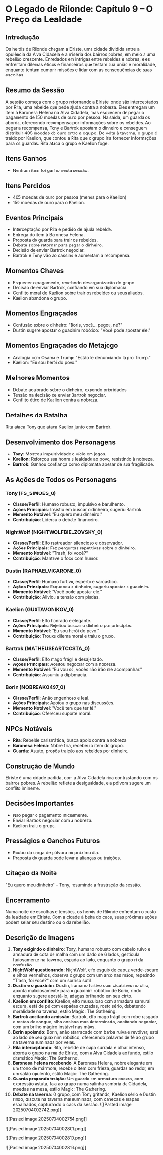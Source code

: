 # O Legado de Rilonde: Capítulo 9 – O Preço da Lealdade

## Introdução
Os heróis de Rilonde chegam a Elriste, uma cidade dividida entre a opulência da Alva Cidadela e a miséria dos bairros pobres, em meio a uma rebelião crescente. Enredados em intrigas entre rebeldes e nobres, eles enfrentam dilemas éticos e financeiros que testam sua união e moralidade, enquanto tentam cumprir missões e lidar com as consequências de suas escolhas.

## Resumo da Sessão
A sessão começa com o grupo retornando a Elriste, onde são interceptados por Rita, uma rebelde que pede ajuda contra a nobreza. Eles entregam um item à Baronesa Helena na Alva Cidadela, mas esquecem de pegar o pagamento de 150 moedas de ouro por pessoa. Na saída, um guarda os aborda, oferecendo recompensa por informações sobre os rebeldes. Ao pegar a recompensa, Tony e Bartrok apostam o dinheiro e conseguem distribuir 405 moedas de ouro entre a equipe. De volta à taverna, o grupo é traído por Kaelion, que contou a Rita que o grupo iria fornecer informações para os guardas. Rita ataca o grupo e Kaelion foge.

## Itens Ganhos
- Nenhum item foi ganho nesta sessão.

## Itens Perdidos
- 405 moedas de ouro por pessoa (menos para o Kaelion).
- 150 moedas de ouro para o Kaelion.

## Eventos Principais
- Interceptação por Rita e pedido de ajuda rebelde.
- Entrega do item à Baronesa Helena.
- Proposta do guarda para trair os rebeldes.
- Debate sobre retornar para pegar o dinheiro.
- Decisão de enviar Bartrok negociar.
- Bartrok e Tony vão ao cassino e aumentam a recompensa.

## Momentos Chaves
- Esquecer o pagamento, revelando desorganização do grupo.
- Decisão de enviar Bartrok, confiando em sua diplomacia.
- Conflito moral de Kaelion sobre trair os rebeldes ou seus aliados.
- Kaelion abandona o grupo.

## Momentos Engraçados
- Confusão sobre o dinheiro: "Boris, você... pegou, né?"
- Dustin sugere apostar o guaxinim robótico: "Você pode apostar ele."

## Momentos Engraçados do Metajogo
- Analogia com Osama e Trump: "Estão te denunciando lá pro Trump."
- Kaelion: "Eu sou herói do povo."

## Melhores Momentos
- Debate acalorado sobre o dinheiro, expondo prioridades.
- Tensão na decisão de enviar Bartrok negociar.
- Conflito ético de Kaelion contra a nobreza.

## Detalhes da Batalha
Rita ataca Tony que ataca Kaelion junto com Bartrok.

## Desenvolvimento dos Personagens
- **Tony**: Mostrou impulsividade e vício em jogos.
- **Kaelion**: Reforçou sua honra e lealdade ao povo, resistindo à nobreza.
- **Bartrok**: Ganhou confiança como diplomata apesar de sua fragilidade.

## As Ações de Todos os Personagens
### Tony (FS_SIMOES_0)
- **Classe/Perfil**: Humano robusto, impulsivo e barulhento.
- **Ações Principais**: Insistiu em buscar o dinheiro, sugeriu Bartrok.
- **Momento Notável**: "Eu quero meu dinheiro."
- **Contribuição**: Liderou o debate financeiro.

### NightWolf (NIGHTWOLFBIELZOVSKY_0)
- **Classe/Perfil**: Elfo rastreador, silencioso e observador.
- **Ações Principais**: Fez perguntas repetitivas sobre o dinheiro.
- **Momento Notável**: "Trash, foi você?"
- **Contribuição**: Manteve o foco com humor.

### Dustin (RAPHAELVICARONE_0)
- **Classe/Perfil**: Humano furtivo, esperto e sarcástico.
- **Ações Principais**: Esqueceu o dinheiro, sugeriu apostar o guaxinim.
- **Momento Notável**: "Você pode apostar ele."
- **Contribuição**: Aliviou a tensão com piadas.

### Kaelion (GUSTAVONIKOV_0)
- **Classe/Perfil**: Elfo honrado e elegante.
- **Ações Principais**: Rejeitou buscar o dinheiro por princípios.
- **Momento Notável**: "Eu sou herói do povo."
- **Contribuição**: Trouxe dilema moral e traiu o grupo.

### Bartrok (MATHEUSBARTCOSTA_0)
- **Classe/Perfil**: Elfo mago frágil e desajeitado.
- **Ações Principais**: Aceitou negociar com a nobreza.
- **Momento Notável**: "Eu vou só, vocês não irão me acompanhar."
- **Contribuição**: Assumiu a diplomacia.

### Borin (NOBREAK0497_0)
- **Classe/Perfil**: Anão engenhoso e leal.
- **Ações Principais**: Apoiou o grupo nas discussões.
- **Momento Notável**: "Você tem que ter fé."
- **Contribuição**: Ofereceu suporte moral.

## NPCs Notáveis
- **Rita**: Rebelde carismática, busca apoio contra a nobreza.
- **Baronesa Helena**: Nobre fria, recebeu o item do grupo.
- **Guarda**: Astuto, propôs traição aos rebeldes por dinheiro.

## Construção de Mundo
Elriste é uma cidade partida, com a Alva Cidadela rica contrastando com os bairros pobres. A rebelião reflete a desigualdade, e a pólvora sugere um conflito iminente.

## Decisões Importantes
- Não pegar o pagamento inicialmente.
- Enviar Bartrok negociar com a nobreza.
- Kaelion traiu o grupo.

## Presságios e Ganchos Futuros
- Roubo da carga de pólvora no próximo dia.
- Proposta do guarda pode levar a alianças ou traições.

## Citação da Noite
"Eu quero meu dinheiro" – Tony, resumindo a frustração da sessão.

## Encerramento
Numa noite de escolhas e tensões, os heróis de Rilonde enfrentam o custo da lealdade em Elriste. Com a cidade à beira do caos, suas próximas ações podem selar seu destino ou o da rebelião.

## Descrição de Imagens
1. **Tony exigindo o dinheiro**: Tony, humano robusto com cabelo ruivo e armadura de cota de malha com um dado de 6 lados, gesticula furiosamente na taverna, espada ao lado, enquanto o grupo ri da confusão.
2. **NightWolf questionando**: NightWolf, elfo esguio de capuz verde-escuro e olhos vermelhos, observa o grupo com um arco nas mãos, repetindo "Trash, foi você?" com um sorriso sutil.
3. **Dustin e o guaxinim**: Dustin, humano furtivo com cicatrizes no olho, aponta maliciosamente para o guaxinim robótico de Borin, rindo enquanto sugere apostá-lo, adagas brilhando em seu cinto.
4. **Kaelion em conflito**: Kaelion, elfo musculoso com armadura samurai escura, está de pé com espadas cruzadas, rosto sério, debatendo moralidade na taverna, estilo Magic: The Gathering.
5. **Bartrok aceitando a missão**: Bartrok, elfo mago frágil com robe rasgado e restos de sangue, olha ansioso mas determinado, aceitando negociar, com um brilho mágico instável nas mãos.
6. **Borin apoiando**: Borin, anão atarracado com barba ruiva e revólver, está ao lado de seu guaxinim robótico, oferecendo palavras de fé ao grupo na taverna iluminada por velas.
7. **Rita interceptando**: Rita, rebelde de capa surrada e olhar intenso, aborda o grupo na rua de Elriste, com a Alva Cidadela ao fundo, estilo dramático Magic: The Gathering.
8. **Baronesa Helena recebendo**: A Baronesa Helena, nobre elegante em um trono de mármore, recebe o item com frieza, guardas ao redor, em um salão opulento, estilo Magic: The Gathering.
9. **Guarda propondo traição**: Um guarda em armadura escura, com expressão astuta, fala ao grupo numa salinha sombria da Cidadela, moedas na mesa, estilo Magic: The Gathering.
10. **Debate na taverna**: O grupo, com Tony gritando, Kaelion sério e Dustin rindo, discute na taverna mal iluminada, com canecas e mapas espalhados, capturando o caos da sessão.
![[Pasted image 20250704002742.png]]

![[Pasted image 20250704002754.png]]

![[Pasted image 20250704002801.png]]

![[Pasted image 20250704002810.png]]

![[Pasted image 20250704002816.png]]
